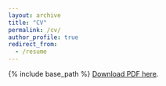 ```yaml
---
layout: archive
title: "CV"
permalink: /cv/
author_profile: true
redirect_from:
  - /resume
---
```


{% include base_path %}
[Download PDF here](http://wchoEvo.github.io/files/weichinho_cv.pdf).
